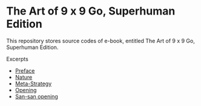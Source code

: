 # The Art of 9 x 9 Go, Superhuman Edition
This repository stores source codes of e-book, entitled The Art of 9 x 9 Go, Superhuman Edition. 

Excerpts
- [Preface](https://9x9go.github.io/superhuman/preface.html)
- [Nature](https://9x9go.github.io/superhuman/nature.html)
- [Meta-Strategy](https://9x9go.github.io/superhuman/strategy.html)
- [Opening](https://9x9go.github.io/superhuman/black1.html)
- [San-san opening](https://9x9go.github.io/superhuman/101sansan.html)
